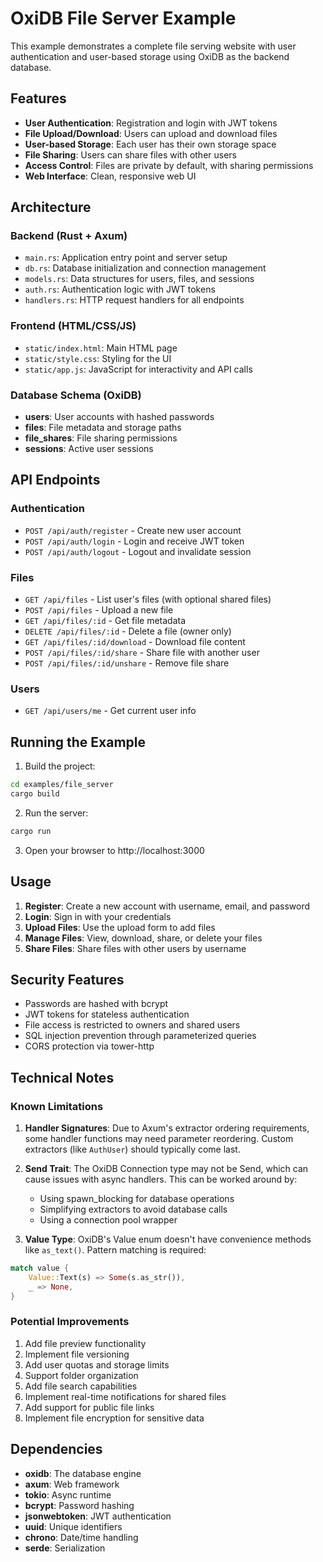 # OxiDB File Server Example

This example demonstrates a complete file serving website with user authentication and user-based storage using OxiDB as the backend database.

## Features

- **User Authentication**: Registration and login with JWT tokens
- **File Upload/Download**: Users can upload and download files
- **User-based Storage**: Each user has their own storage space
- **File Sharing**: Users can share files with other users
- **Access Control**: Files are private by default, with sharing permissions
- **Web Interface**: Clean, responsive web UI

## Architecture

### Backend (Rust + Axum)
- `main.rs`: Application entry point and server setup
- `db.rs`: Database initialization and connection management
- `models.rs`: Data structures for users, files, and sessions
- `auth.rs`: Authentication logic with JWT tokens
- `handlers.rs`: HTTP request handlers for all endpoints

### Frontend (HTML/CSS/JS)
- `static/index.html`: Main HTML page
- `static/style.css`: Styling for the UI
- `static/app.js`: JavaScript for interactivity and API calls

### Database Schema (OxiDB)
- **users**: User accounts with hashed passwords
- **files**: File metadata and storage paths
- **file_shares**: File sharing permissions
- **sessions**: Active user sessions

## API Endpoints

### Authentication
- `POST /api/auth/register` - Create new user account
- `POST /api/auth/login` - Login and receive JWT token
- `POST /api/auth/logout` - Logout and invalidate session

### Files
- `GET /api/files` - List user's files (with optional shared files)
- `POST /api/files` - Upload a new file
- `GET /api/files/:id` - Get file metadata
- `DELETE /api/files/:id` - Delete a file (owner only)
- `GET /api/files/:id/download` - Download file content
- `POST /api/files/:id/share` - Share file with another user
- `POST /api/files/:id/unshare` - Remove file share

### Users
- `GET /api/users/me` - Get current user info

## Running the Example

1. Build the project:
```bash
cd examples/file_server
cargo build
```

2. Run the server:
```bash
cargo run
```

3. Open your browser to http://localhost:3000

## Usage

1. **Register**: Create a new account with username, email, and password
2. **Login**: Sign in with your credentials
3. **Upload Files**: Use the upload form to add files
4. **Manage Files**: View, download, share, or delete your files
5. **Share Files**: Share files with other users by username

## Security Features

- Passwords are hashed with bcrypt
- JWT tokens for stateless authentication
- File access is restricted to owners and shared users
- SQL injection prevention through parameterized queries
- CORS protection via tower-http

## Technical Notes

### Known Limitations

1. **Handler Signatures**: Due to Axum's extractor ordering requirements, some handler functions may need parameter reordering. Custom extractors (like `AuthUser`) should typically come last.

2. **Send Trait**: The OxiDB Connection type may not be Send, which can cause issues with async handlers. This can be worked around by:
   - Using spawn_blocking for database operations
   - Simplifying extractors to avoid database calls
   - Using a connection pool wrapper

3. **Value Type**: OxiDB's Value enum doesn't have convenience methods like `as_text()`. Pattern matching is required:
```rust
match value {
    Value::Text(s) => Some(s.as_str()),
    _ => None,
}
```

### Potential Improvements

1. Add file preview functionality
2. Implement file versioning
3. Add user quotas and storage limits
4. Support folder organization
5. Add file search capabilities
6. Implement real-time notifications for shared files
7. Add support for public file links
8. Implement file encryption for sensitive data

## Dependencies

- **oxidb**: The database engine
- **axum**: Web framework
- **tokio**: Async runtime
- **bcrypt**: Password hashing
- **jsonwebtoken**: JWT authentication
- **uuid**: Unique identifiers
- **chrono**: Date/time handling
- **serde**: Serialization